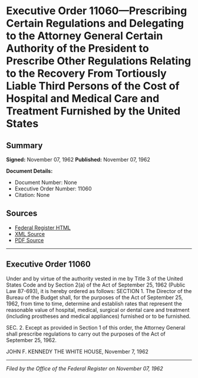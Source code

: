 # Executive Order 11060—Prescribing Certain Regulations and Delegating to the Attorney General Certain Authority of the President to Prescribe Other Regulations Relating to the Recovery From Tortiously Liable Third Persons of the Cost of Hospital and Medical Care and Treatment Furnished by the United States

## Summary

**Signed:** November 07, 1962
**Published:** November 07, 1962

**Document Details:**
- Document Number: None
- Executive Order Number: 11060
- Citation: None

## Sources
- [Federal Register HTML](https://www.presidency.ucsb.edu/documents/executive-order-11060-prescribing-certain-regulations-and-delegating-the-attorney-general)
- [XML Source](None)
- [PDF Source](None)

---

## Executive Order 11060

Under and by virtue of the authority vested in me by Title 3 of the United States Code and by Section 2(a) of the Act of September 25, 1962 (Public Law 87-693), it is hereby ordered as follows:
SECTION 1. The Director of the Bureau of the Budget shall, for the purposes of the Act of September 25, 1962, from time to time, determine and establish rates that represent the reasonable value of hospital, medical, surgical or dental care and treatment (including prostheses and medical appliances) furnished or to be furnished.

SEC. 2. Except as provided in Section 1 of this order, the Attorney General shall prescribe regulations to carry out the purposes of the Act of September 25, 1962.

JOHN F. KENNEDY
THE WHITE HOUSE,
November 7, 1962

---

*Filed by the Office of the Federal Register on November 07, 1962*

